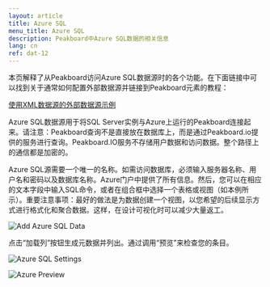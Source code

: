 ```yaml
---
layout: article
title: Azure SQL
menu_title: Azure SQL
description: Peakboard中Azure SQL数据的相关信息
lang: cn
ref: dat-12
---
```

本页解释了从Peakboard访问Azure SQL数据源时的各个功能。在下面链接中可以找到关于通常如何配置外部数据源并链接到Peakboard元素的教程：

[使用XML数据源的外部数据源示例](/tutorials/03-cn-xml-data.html)

Azure SQL数据源用于将SQL Server实例与Azure上运行的Peakboard连接起来。请注意：Peakboard查询不是直接放在数据库上，而是通过Peakboard.io提供的服务进行查询。Peakboard.IO服务不存储用户数据和访问数据。整个路径上的通信都是加密的。

Azure SQL源需要一个唯一的名称。如需访问数据库，必须输入服务器名称、用户名和密码以及数据库名称。Azure门户中提供了所有信息。然后，您可以在相应的文本字段中输入SQL命令，或者在组合框中选择一个表格或视图（如本例所示）。重要注意事项：最好的做法是为数据创建一个视图，以您希望的后续显示方式进行格式化和聚合数据。这样，在设计可视化时可以减少大量返工。

![Add Azure SQL Data](/assets/images/data-sources/azure/add-azure-sql-data.png)

点击“加载列”按钮生成元数据并列出。通过调用“预览”来检查您的条目。

![Azure SQL Settings](/assets/images/data-sources/azure/azure-sql-settings.png)


![Azure Preview](/assets/images/data-sources/azure/azure-preview.png)
